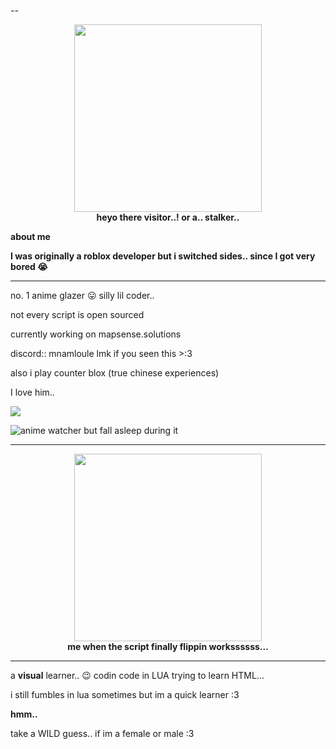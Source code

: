 --

<p align="center">
  <img src="https://tenor.com/view/hatsune-miku-hi-chat-hello-chat-wave-gif-26626833" width="300"/>
  <br>
  <b>heyo there visitor..! or a.. stalker..</b>
</p>

**about me**

**I was originally a roblox developer but i switched sides.. since I got very bored 😭**

------

no. 1 anime glazer 😛
silly lil coder..

not every script is open sourced

currently working on mapsense.solutions

discord::  mnamloule
lmk if you seen this >:3

also i play counter blox (true chinese experiences)

I love him..

![](https://komarev.com/ghpvc/?username=nbamwyd)

![anime watcher but fall asleep during it](https://img.shields.io/badge/anime-glazer-ff69b4)

------

<p align="center">
  <img src="https://i.pinimg.com/736x/84/81/ff/8481ffb726a454888a12f2391c121f6d.jpg" width="300"/>
  <br>
  <b>me when the script finally flippin workssssss...</b>
</p>

------

a **visual** learner.. 😉
codin code in LUA
trying to learn HTML...

i still fumbles in lua sometimes but im a quick learner :3

**hmm..**

take a WILD guess.. if im a female or male :3
